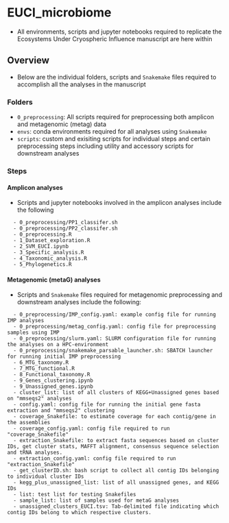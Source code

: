# EUCI_microbiome
- All environments, scripts and jupyter notebooks required to replicate the Ecosystems Under Cryospheric Influence manuscript are here within

## Overview
- Below are the individual folders, scripts and `Snakemake` files required to accomplish all the analyses in the manuscript
### Folders
- `0_preprocessing`: All scripts required for preprocessing both amplicon and metagenomic (metag) data
- `envs`: conda environments required for all analyses using `Snakemake`
- `scripts`: custom and exisiting scripts for individual steps and certain preprocessing steps including utility and accessory scripts for downstream analyses

### Steps
#### Amplicon analyses
- Scripts and jupyter notebooks involved in the amplicon analyses include the following
```
  - 0_preprocessing/PP1_classifer.sh
  - 0_preprocessing/PP2_classifer.sh
  - 0_preprocessing.R
  - 1_Dataset_exploration.R
  - 2_SVM_EUCI.ipynb
  - 3_Specific_analysis.R
  - 4_Taxonomic_analysis.R
  - 5_Phylogenetics.R
```

#### Metagenomic (metaG) analyses
- Scripts and `Snakemake` files required for metagenomic preprocessing and downstream analyses include the following:
```
  - 0_preprocessing/IMP_config.yaml: example config file for running IMP analyses
  - 0_preprocessing/metag_config.yaml: config file for preprocessing samples using IMP
  - 0_preprocessing/slurm.yaml: SLURM configuration file for running the analyses on a HPC-environment
  - 0_preprocessing/snakemake_parsable_launcher.sh: SBATCH launcher for running initial IMP preprocessing
  - 6_MTG_taxonomy.R
  - 7_MTG_functional.R
  - 8_Functional_taxonomy.R
  - 9_Genes_clustering.ipynb
  - 9_Unassigned_genes.ipynb
  - cluster_list: list of all clusters of KEGG+Unassigned genes based on "mmseqs2" analyses
  - config.yaml: config file for running the initial gene fasta extraction and "mmseqs2" clustering
  - coverage_Snakefile: to estimate coverage for each contig/gene in the assemblies
  - coverage_config.yaml: config file required to run "coverage_Snakefile"
  - extraction_Snakefile: to extract fasta sequences based on cluster IDs, get cluster stats, MAFFT alignment, consensus sequence selection and tRNA analyses.
  - extraction_config.yaml: config file required to run "extraction_Snakefile"
  - get_clusterID.sh: bash script to collect all contig IDs belonging to individual cluster IDs
  - kegg_plus_unassigned_list: list of all unassigned genes, and KEGG IDs
  - list: test list for testing Snakefiles
  - sample_list: list of samples used for metaG analyses
  - unassigned_clusters_EUCI.tsv: Tab-delimited file indicating which contig IDs belong to which respective clusters.
```
